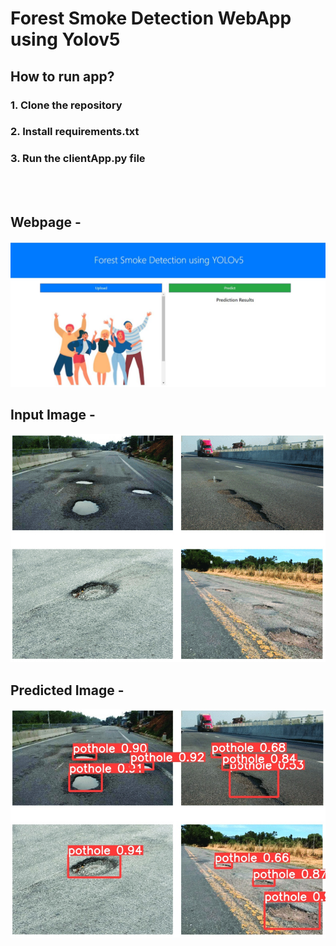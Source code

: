# Forest Smoke Detection WebApp using Yolov5

## How to run app?
### 1. Clone the repository
### 2. Install requirements.txt 
### 3. Run the clientApp.py file
<br/><br/>

## Webpage -
![UI](UI.JPG)
<br/>

## Input Image -
![Input Image](./com_ineuron_apparel/predictor_yolo_detector/inference/images/inputImage.jpg)
<br/>


## Predicted Image -
![Predicted Image](./com_ineuron_apparel/predictor_yolo_detector/inference/output/output_image.jpg)
<br/>
